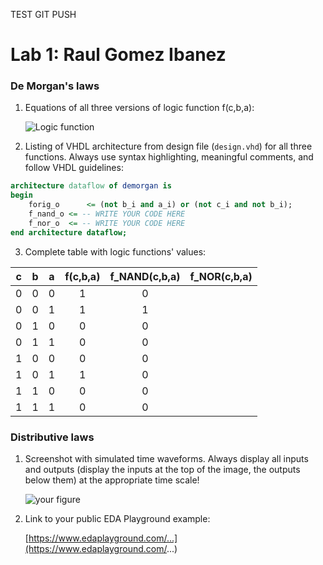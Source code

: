 TEST GIT PUSH

# Lab 1: Raul Gomez Ibanez

### De Morgan's laws

1. Equations of all three versions of logic function f(c,b,a):

   ![Logic function](images/equations.png)

2. Listing of VHDL architecture from design file (`design.vhd`) for all three functions. Always use syntax highlighting, meaningful comments, and follow VHDL guidelines:

```vhdl
architecture dataflow of demorgan is
begin
    forig_o      <= (not b_i and a_i) or (not c_i and not b_i);
    f_nand_o <= -- WRITE YOUR CODE HERE
    f_nor_o  <= -- WRITE YOUR CODE HERE
end architecture dataflow;
```

3. Complete table with logic functions' values:

| **c** | **b** |**a** | **f(c,b,a)** | **f_NAND(c,b,a)** | **f_NOR(c,b,a)** |
| :-: | :-: | :-: | :-: | :-: | :-: |
| 0 | 0 | 0 | 1 | 0 |  |
| 0 | 0 | 1 | 1 | 1 |  |
| 0 | 1 | 0 | 0 | 0 |  |
| 0 | 1 | 1 | 0 | 0 |  |
| 1 | 0 | 0 | 0 | 0 |  |
| 1 | 0 | 1 | 1 | 0 |  |
| 1 | 1 | 0 | 0 | 0 |  |
| 1 | 1 | 1 | 0 | 0 |  |

### Distributive laws

1. Screenshot with simulated time waveforms. Always display all inputs and outputs (display the inputs at the top of the image, the outputs below them) at the appropriate time scale!

   ![your figure]()

2. Link to your public EDA Playground example:

   [https://www.edaplayground.com/...](https://www.edaplayground.com/...)
